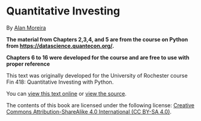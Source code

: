 # Quantitative Investing


By [Alan Moreira](https://sites.google.com/view/alanmoreira/)


**The material from Chapters 2,3,4, and 5 are from the course on Python from https://datascience.quantecon.org/.**

**Chapters 6 to 16 were developed for the course and are free to use with proper reference**

This text was originally developed for the University of Rochester course  Fin 418: Quantitative Investing with Python.

You can [view this text online][ghpages] or [view the source][source].


[ghpages]: https://amoreira2.github.io/quantitativeinvesting
[source]: https://amoreira2.github.io/Lectures

The contents of this book are licensed under the following license:
[Creative Commons Attribution-ShareAlike 4.0 International (CC BY-SA 4.0)](https://https://creativecommons.org/licenses/by-sa/4.0/).
